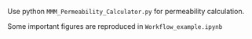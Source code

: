 Use python `MMM_Permeability_Calculator.py` for permeability calculation.

Some important figures are reproduced in `Workflow_example.ipynb`
